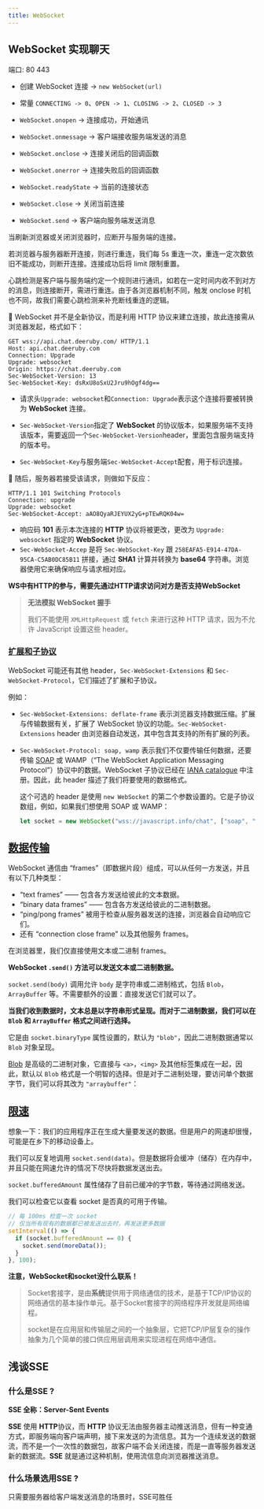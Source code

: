 ```yaml
---
title: WebSocket
---
```

## WebSocket 实现聊天

端口: 80 443

* 创建 WebSocket 连接 -> `new WebSocket(url)`

* 常量 `CONNECTING -> 0`、`OPEN -> 1`、`CLOSING -> 2`、`CLOSED -> 3`

* `WebSocket.onopen` -> 连接成功，开始通讯

* `WebSocket.onmessage` -> 客户端接收服务端发送的消息

* `WebSocket.onclose` -> 连接关闭后的回调函数

* `WebSocket.onerror` -> 连接失败后的回调函数

* `WebSocket.readyState` -> 当前的连接状态

* `WebSocket.close` -> 关闭当前连接

* `WebSocket.send` -> 客户端向服务端发送消息

当刷新浏览器或关闭浏览器时，应断开与服务端的连接。

若浏览器与服务器断开连接，则进行重连，我们每 5s 重连一次，重连一定次数依旧不能成功，则断开连接。连接成功后将 limit 限制重置。

心跳检测是客户端与服务端约定一个规则进行通讯，如若在一定时间内收不到对方的消息，则连接断开，需进行重连。由于各浏览器机制不同，触发 onclose 时机也不同，故我们需要心跳检测来补充断线重连的逻辑。

🦅 WebSocket 并不是全新协议，而是利用 HTTP 协议来建立连接，故此连接需从浏览器发起，格式如下：

```http
GET wss://api.chat.deeruby.com/ HTTP/1.1
Host: api.chat.deeruby.com
Connection: Upgrade
Upgrade: websocket
Origin: https://chat.deeruby.com
Sec-WebSocket-Version: 13
Sec-WebSocket-Key: dsRxU8oSxU2Jru9hOgf4dg==
```

* 请求头`Upgrade: websocket`和`Connection: Upgrade`表示这个连接将要被转换为 **WebSocket** 连接。

* `Sec-WebSocket-Version`指定了 **WebSocket** 的协议版本，如果服务端不支持该版本，需要返回一个`Sec-WebSocket-Version`header，里面包含服务端支持的版本号。

* `Sec-WebSocket-Key`与服务端`Sec-WebSocket-Accept`配套，用于标识连接。

🦅 随后，服务器若接受该请求，则做如下反应：

```http
HTTP/1.1 101 Switching Protocols 
Connection: upgrade 
Upgrade: websocket 
Sec-WebSocket-Accept: aAO8QyaRJEYUX2yG+pTEwRQK04w=
```

* 响应码 **101** 表示本次连接的 **HTTP** 协议将被更改，更改为 `Upgrade: websocket` 指定的 **WebSocket** 协议。
* `Sec-WebSocket-Accep` 是将 `Sec-WebSocket-Key` 跟 `258EAFA5-E914-47DA-95CA-C5AB0DC85B11` 拼接，通过 **SHA1** 计算并转换为 **base64** 字符串。浏览器使用它来确保响应与请求相对应。



**WS中有HTTP的参与，需要先通过HTTP请求访问对方是否支持WebSocket**



> **无法模拟 WebSocket 握手**
>
> 我们不能使用 `XMLHttpRequest` 或 `fetch` 来进行这种 HTTP 请求，因为不允许 JavaScript 设置这些 header。



### [扩展和子协议](https://zh.javascript.info/websocket#kuo-zhan-he-zi-xie-yi)

WebSocket 可能还有其他 header，`Sec-WebSocket-Extensions` 和 `Sec-WebSocket-Protocol`，它们描述了扩展和子协议。

例如：

- `Sec-WebSocket-Extensions: deflate-frame` 表示浏览器支持数据压缩。扩展与传输数据有关，扩展了 WebSocket 协议的功能。`Sec-WebSocket-Extensions` header 由浏览器自动发送，其中包含其支持的所有扩展的列表。

- `Sec-WebSocket-Protocol: soap, wamp` 表示我们不仅要传输任何数据，还要传输 [SOAP](https://en.wikipedia.org/wiki/SOAP) 或 WAMP（“The WebSocket Application Messaging Protocol”）协议中的数据。WebSocket 子协议已经在 [IANA catalogue](https://www.iana.org/assignments/websocket/websocket.xml) 中注册。因此，此 header 描述了我们将要使用的数据格式。

  这个可选的 header 是使用 `new WebSocket` 的第二个参数设置的。它是子协议数组，例如，如果我们想使用 SOAP 或 WAMP：

  ```javascript
  let socket = new WebSocket("wss://javascript.info/chat", ["soap", "wamp"])
  ```

## [数据传输](https://zh.javascript.info/websocket#shu-ju-chuan-shu)

WebSocket 通信由 “frames”（即数据片段）组成，可以从任何一方发送，并且有以下几种类型：

- “text frames” —— 包含各方发送给彼此的文本数据。
- “binary data frames” —— 包含各方发送给彼此的二进制数据。
- “ping/pong frames” 被用于检查从服务器发送的连接，浏览器会自动响应它们。
- 还有 “connection close frame” 以及其他服务 frames。

在浏览器里，我们仅直接使用文本或二进制 frames。

**WebSocket `.send()` 方法可以发送文本或二进制数据。**

`socket.send(body)` 调用允许 `body` 是字符串或二进制格式，包括 `Blob`，`ArrayBuffer` 等。不需要额外的设置：直接发送它们就可以了。

**当我们收到数据时，文本总是以字符串形式呈现。而对于二进制数据，我们可以在 `Blob` 和 `ArrayBuffer` 格式之间进行选择。**

它是由 `socket.binaryType` 属性设置的，默认为 `"blob"`，因此二进制数据通常以 `Blob` 对象呈现。

[Blob](https://zh.javascript.info/blob) 是高级的二进制对象，它直接与 `<a>`，`<img>` 及其他标签集成在一起，因此，默认以 `Blob` 格式是一个明智的选择。但是对于二进制处理，要访问单个数据字节，我们可以将其改为 `"arraybuffer"`：



## [限速](https://zh.javascript.info/websocket#xian-su)

想象一下：我们的应用程序正在生成大量要发送的数据。但是用户的网速却很慢，可能是在乡下的移动设备上。

我们可以反复地调用 `socket.send(data)`。但是数据将会缓冲（储存）在内存中，并且只能在网速允许的情况下尽快将数据发送出去。

`socket.bufferedAmount` 属性储存了目前已缓冲的字节数，等待通过网络发送。

我们可以检查它以查看 socket 是否真的可用于传输。

```javascript
// 每 100ms 检查一次 socket
// 仅当所有现有的数据都已被发送出去时，再发送更多数据
setInterval(() => {
  if (socket.bufferedAmount == 0) {
    socket.send(moreData());
  }
}, 100);
```
**注意，WebSocket和socket没什么联系！**
> Socket套接字，是由**系统**提供用于网络通信的技术，是基于TCP/IP协议的网络通信的基本操作单元。基于Socket套接字的网络程序开发就是网络编程。
>
> socket是在应用层和传输层之间的一个抽象层，它把TCP/IP层复杂的操作抽象为几个简单的接口供应用层调用来实现进程在网络中通信。




## 浅谈SSE

### 什么是SSE ?

**SSE 全称：Server-Sent Events**

**SSE** 使用 **HTTP**协议，而 **HTTP** 协议无法由服务器主动推送消息，但有一种变通方式，即服务端向客户端声明，接下来发送的为流信息。其为一个连续发送的数据流，而不是一个一次性的数据包，故客户端不会关闭连接，而是一直等服务器发送新的数据流。**SSE** 就是通过这种机制，使用流信息向浏览器推送消息。

### 什么场景选用SSE ?

只需要服务器给客户端发送消息的场景时，SSE可胜任
